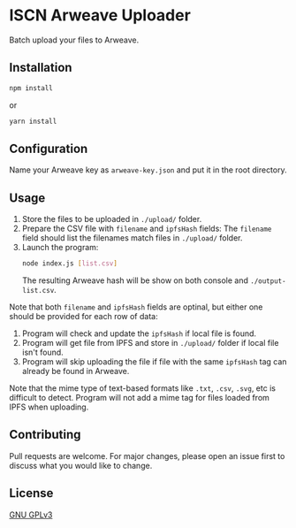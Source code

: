 # ISCN Arweave Uploader

Batch upload your files to Arweave.

## Installation

```bash
npm install
```
or

```bash
yarn install
```
## Configuration

Name your Arweave key as `arweave-key.json` and put it in the root directory.

## Usage

1. Store the files to be uploaded in `./upload/` folder.
2. Prepare the CSV file with `filename` and `ipfsHash` fields:
   The `filename` field should list the filenames match files in `./upload/` folder. 
3. Launch the program:
   ```bash
   node index.js [list.csv]
   ```
    The resulting Arweave hash will be show on both console and `./output-list.csv`.

Note that both `filename` and `ipfsHash` fields are optinal, but either one should be provided for each row of data:
1. Program will check and update the `ipfsHash` if local file is found.
2. Program will get file from IPFS and store in `./upload/` folder if local file isn't found.
3. Program will skip uploading the file if file with the same `ipfsHash` tag can already be found in Arweave.

Note that the mime type of text-based formats like `.txt`, `.csv`, `.svg`, etc is difficult to detect. Program will not add a mime tag for files loaded from IPFS when uploading.

## Contributing

Pull requests are welcome. For major changes, please open an issue first to discuss what you would like to change.

## License

[GNU GPLv3](https://choosealicense.com/licenses/gpl-3.0/)